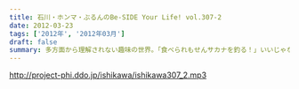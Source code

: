 ```yaml
---
title: 石川・ホンマ・ぶるんのBe-SIDE Your Life! vol.307-2
date: 2012-03-23
tags: ['2012年', '2012年03月']
draft: false
summary: 多方面から理解されない趣味の世界。「食べられもせんサカナを釣る！」いいじゃないですか。理解あるリスナーもいたことですし。うーん。休日は釣りばかりだ。ＮＡＭＡＥ
---
```


http://project-phi.ddo.jp/ishikawa/ishikawa307_2.mp3
